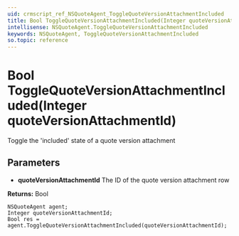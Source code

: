 ```yaml
---
uid: crmscript_ref_NSQuoteAgent_ToggleQuoteVersionAttachmentIncluded
title: Bool ToggleQuoteVersionAttachmentIncluded(Integer quoteVersionAttachmentId)
intellisense: NSQuoteAgent.ToggleQuoteVersionAttachmentIncluded
keywords: NSQuoteAgent, ToggleQuoteVersionAttachmentIncluded
so.topic: reference
---
```


# Bool ToggleQuoteVersionAttachmentIncluded(Integer quoteVersionAttachmentId)

Toggle the 'included' state of a quote version attachment

## Parameters

* **quoteVersionAttachmentId** The ID of the quote version attachment row

**Returns:** Bool

```crmscript
NSQuoteAgent agent;
Integer quoteVersionAttachmentId;
Bool res = agent.ToggleQuoteVersionAttachmentIncluded(quoteVersionAttachmentId);
```

